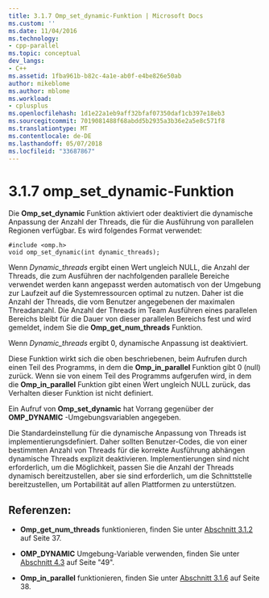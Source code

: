 ```yaml
---
title: 3.1.7 Omp_set_dynamic-Funktion | Microsoft Docs
ms.custom: ''
ms.date: 11/04/2016
ms.technology:
- cpp-parallel
ms.topic: conceptual
dev_langs:
- C++
ms.assetid: 1fba961b-b82c-4a1e-ab0f-e4be826e50ab
author: mikeblome
ms.author: mblome
ms.workload:
- cplusplus
ms.openlocfilehash: 1d1e22a1eb9aff32bfaf07350daf1cb397e18eb3
ms.sourcegitcommit: 7019081488f68abdd5b2935a3b36e2a5e8c571f8
ms.translationtype: MT
ms.contentlocale: de-DE
ms.lasthandoff: 05/07/2018
ms.locfileid: "33687867"
---
```

# <a name="317-ompsetdynamic-function"></a>3.1.7 omp_set_dynamic-Funktion
Die **Omp_set_dynamic** Funktion aktiviert oder deaktiviert die dynamische Anpassung der Anzahl der Threads, die für die Ausführung von parallelen Regionen verfügbar. Es wird folgendes Format verwendet:  
  
```  
#include <omp.h>  
void omp_set_dynamic(int dynamic_threads);  
```  
  
 Wenn *Dynamic_threads* ergibt einen Wert ungleich NULL, die Anzahl der Threads, die zum Ausführen der nachfolgenden parallele Bereiche verwendet werden kann angepasst werden automatisch von der Umgebung zur Laufzeit auf die Systemressourcen optimal zu nutzen. Daher ist die Anzahl der Threads, die vom Benutzer angegebenen der maximalen Threadanzahl. Die Anzahl der Threads im Team Ausführen eines parallelen Bereichs bleibt für die Dauer von dieser parallelen Bereichs fest und wird gemeldet, indem Sie die **Omp_get_num_threads** Funktion.  
  
 Wenn *Dynamic_threads* ergibt 0, dynamische Anpassung ist deaktiviert.  
  
 Diese Funktion wirkt sich die oben beschriebenen, beim Aufrufen durch einen Teil des Programms, in dem die **Omp_in_parallel** Funktion gibt 0 (null) zurück. Wenn sie von einem Teil des Programms aufgerufen wird, in dem die **Omp_in_parallel** Funktion gibt einen Wert ungleich NULL zurück, das Verhalten dieser Funktion ist nicht definiert.  
  
 Ein Aufruf von **Omp_set_dynamic** hat Vorrang gegenüber der **OMP_DYNAMIC** -Umgebungsvariablen angegeben.  
  
 Die Standardeinstellung für die dynamische Anpassung von Threads ist implementierungsdefiniert. Daher sollten Benutzer-Codes, die von einer bestimmten Anzahl von Threads für die korrekte Ausführung abhängen dynamische Threads explizit deaktivieren. Implementierungen sind nicht erforderlich, um die Möglichkeit, passen Sie die Anzahl der Threads dynamisch bereitzustellen, aber sie sind erforderlich, um die Schnittstelle bereitzustellen, um Portabilität auf allen Plattformen zu unterstützen.  
  
## <a name="cross-references"></a>Referenzen:  
  
-   **Omp_get_num_threads** funktionieren, finden Sie unter [Abschnitt 3.1.2](../../parallel/openmp/3-1-2-omp-get-num-threads-function.md) auf Seite 37.  
  
-   **OMP_DYNAMIC** Umgebung-Variable verwenden, finden Sie unter [Abschnitt 4.3](../../parallel/openmp/4-3-omp-dynamic.md) auf Seite "49".  
  
-   **Omp_in_parallel** funktionieren, finden Sie unter [Abschnitt 3.1.6](../../parallel/openmp/3-1-6-omp-in-parallel-function.md) auf Seite 38.